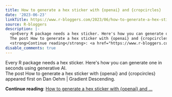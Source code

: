 ```yaml
---
title: How to generate a hex sticker with {openai} and {cropcircles}
date: '2023-06-23'
linkTitle: https://www.r-bloggers.com/2023/06/how-to-generate-a-hex-sticker-with-openai-and-cropcircles/
source: R-bloggers
description: |-
  <p>Every R package needs a hex sticker. Here's how you can generate one in seconds using generative AI.<br />
  The post How to generate a hex sticker with {openai} and {cropcircles} appeared first on Dan Oehm &#124; Gradient Descending.</p>
  <strong>Continue reading</strong>: <a href="https://www.r-bloggers.com/2023/06/how-to-generate-a-hex-sticker-with-openai-and-cropcircles/">How to generate a hex sticker with {openai} and ...
disable_comments: true
---
```

<p>Every R package needs a hex sticker. Here's how you can generate one in seconds using generative AI.<br />
The post How to generate a hex sticker with {openai} and {cropcircles} appeared first on Dan Oehm &#124; Gradient Descending.</p>
<strong>Continue reading</strong>: <a href="https://www.r-bloggers.com/2023/06/how-to-generate-a-hex-sticker-with-openai-and-cropcircles/">How to generate a hex sticker with {openai} and ...